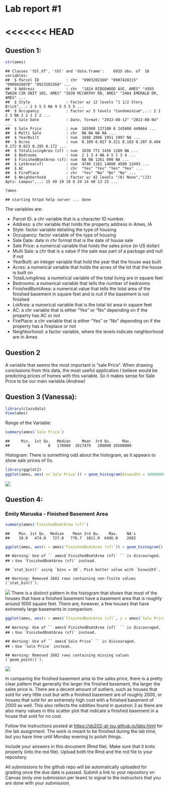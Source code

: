 
<!-- README.md is generated from README.Rmd. Please edit the README.Rmd file -->

# Lab report \#1

# \<\<\<\<\<\<\< HEAD

## Question 1:

``` r
str(ames)
```

    ## Classes 'tbl_df', 'tbl' and 'data.frame':    6935 obs. of  16 variables:
    ##  $ Parcel ID            : chr  "0903202160" "0907428215" "0909428070" "0923203160" ...
    ##  $ Address              : chr  "1024 RIDGEWOOD AVE, AMES" "4503 TWAIN CIR UNIT 105, AMES" "2030 MCCARTHY RD, AMES" "3404 EMERALD DR, AMES" ...
    ##  $ Style                : Factor w/ 12 levels "1 1/2 Story Brick",..: 2 5 5 5 NA 9 5 5 5 5 ...
    ##  $ Occupancy            : Factor w/ 5 levels "Condominium",..: 2 1 2 3 NA 2 2 1 2 2 ...
    ##  $ Sale Date            : Date, format: "2022-08-12" "2022-08-04" ...
    ##  $ Sale Price           : num  181900 127100 0 245000 449664 ...
    ##  $ Multi Sale           : chr  NA NA NA NA ...
    ##  $ YearBuilt            : num  1940 2006 1951 1997 NA ...
    ##  $ Acres                : num  0.109 0.027 0.321 0.103 0.287 0.494 0.172 0.023 0.285 0.172 ...
    ##  $ TotalLivingArea (sf) : num  1030 771 1456 1289 NA ...
    ##  $ Bedrooms             : num  2 1 3 4 NA 4 5 1 3 4 ...
    ##  $ FinishedBsmtArea (sf): num  NA NA 1261 890 NA ...
    ##  $ LotArea(sf)          : num  4740 1181 14000 4500 12493 ...
    ##  $ AC                   : chr  "Yes" "Yes" "Yes" "Yes" ...
    ##  $ FirePlace            : chr  "Yes" "No" "No" "No" ...
    ##  $ Neighborhood         : Factor w/ 42 levels "(0) None","(13) Apts: Campus",..: 15 40 19 18 6 24 14 40 13 23 ...

``` r
?ames
```

    ## starting httpd help server ... done

The variables are:  
- Parcel ID: a chr variable that is a character ID number.  
- Address: a chr variable that holds the property address in Ames, IA  
- Style: factor variable detailing the type of housing  
- Occupancy: factor variable of the type of housing  
- Sale Date: date in chr format that is the date of house sale  
- Sale Price: a numerical variable that holds the sales price (in US
dollar)  
- Multi Sale: a chr that is a value if the sale was part of a package
and null if not  
- YearBuilt: an integer variable that hold the year that the house was
built  
- Acres: a numerical variable that holds the acres of the lot that the
house is built on  
- TotalLivingArea: a numerical variable of the total living are in
square feet  
- Bedrooms: a numerical variable that tells the number of bedrooms  
- FinishedBsmtArea: a numerical value that tells the total area of the
finished basement in square feet and is null if the basement is not
finished  
- LotArea: a numerical variable that is the total lot area in square
feet  
- AC: a chr variable that is either “Yes” or “No” depending on if the
property has AC or not  
- FirePlace: a chr variable that is either “Yes” or “No” depending on if
the property has a fireplace or not  
- Neighborhood: a factor variable, where the levels indicate
neighborhood are in Ames

## Question 2

A variable that seems the most important is “sale Price”. When drawing
conclusions from this data, the most useful application I believe would
be predicting prices of homes with this variable. So it makes sense for
Sale Price to be our main variable.(Andrew)

## Question 3 (Vanessa):

``` r
library(classdata)
View(ames)
```

Range of the Variable:

``` r
summary(ames$`Sale Price`)
```

    ##     Min.  1st Qu.   Median     Mean  3rd Qu.     Max. 
    ##        0        0   170900  1017479   280000 20500000

Histogram: There is something odd about the histogram, as it appears to
show sale prices of 0s.

``` r
library(ggplot2)
ggplot(ames, aes( x=`Sale Price`)) + geom_histogram(binwidth = 10000000)
```

![](README_files/figure-gfm/unnamed-chunk-4-1.png)<!-- -->

## Question 4:

### Emily Maruska - Finished Basement Area

``` r
summary(ames$`FinishedBsmtArea (sf)`)
```

    ##    Min. 1st Qu.  Median    Mean 3rd Qu.    Max.    NA's 
    ##    10.0   474.0   727.0   776.7  1011.0  6496.0    2682

``` r
ggplot(ames, aes(x = ames$`FinishedBsmtArea (sf)`)) + geom_histogram()
```

    ## Warning: Use of `` ames$`FinishedBsmtArea (sf)` `` is discouraged.
    ## ℹ Use `FinishedBsmtArea (sf)` instead.

    ## `stat_bin()` using `bins = 30`. Pick better value with `binwidth`.

    ## Warning: Removed 2682 rows containing non-finite values (`stat_bin()`).

![](README_files/figure-gfm/unnamed-chunk-5-1.png)<!-- --> There is a
distinct pattern in the histogram that shows that most of the houses
that have a finished basement have a basement area that is roughly
around 1000 square feet. There are, however, a few houses that have
extremely large basements in comparison.

``` r
ggplot(ames, aes(x = ames$`FinishedBsmtArea (sf)`, y = ames$`Sale Price`)) + ylim(0, 1300000) + geom_point()
```

    ## Warning: Use of `` ames$`FinishedBsmtArea (sf)` `` is discouraged.
    ## ℹ Use `FinishedBsmtArea (sf)` instead.

    ## Warning: Use of `` ames$`Sale Price` `` is discouraged.
    ## ℹ Use `Sale Price` instead.

    ## Warning: Removed 2682 rows containing missing values (`geom_point()`).

![](README_files/figure-gfm/unnamed-chunk-6-1.png)<!-- -->

In comparing the finished basement area to the sales price, there is a
pretty clear pattern that generally the larger the finished basement,
the larger the sales price is. There are a decent amount of outliers,
such as houses that sold for very little cost but with a finished
basement are of roughly 2000, or houses that sold for an extremely high
cost with a finished basement of 2000 as well. This also reflects the
oddities found in question 3 as there are also many values in this
scatter plot that indicate a finished basement in a house that sold for
no cost.

Follow the instructions posted at
<https://ds202-at-isu.github.io/labs.html> for the lab assignment. The
work is meant to be finished during the lab time, but you have time
until Monday evening to polish things.

Include your answers in this document (Rmd file). Make sure that it
knits properly (into the md file). Upload both the Rmd and the md file
to your repository.

All submissions to the github repo will be automatically uploaded for
grading once the due date is passed. Submit a link to your repository on
Canvas (only one submission per team) to signal to the instructors that
you are done with your submission.

